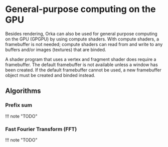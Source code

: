 # General-purpose computing on the GPU

Besides rendering, Orka can also be used for general purpose computing
on the GPU (GPGPU) by using compute shaders. With compute shaders,
a framebuffer is not needed; compute shaders can read from and write to any
buffers and/or images (textures) that are binded.

A shader program that
uses a vertex and fragment shader does require a framebuffer.
The default framebuffer is not available unless a window has been created.
If the default framebuffer cannot be used, a new framebuffer object must be
created and binded instead.

## Algorithms

### Prefix sum

!!! note "TODO"

### Fast Fourier Transform (FFT)

!!! note "TODO"
